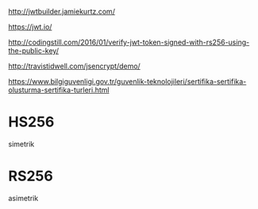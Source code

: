 http://jwtbuilder.jamiekurtz.com/

https://jwt.io/

http://codingstill.com/2016/01/verify-jwt-token-signed-with-rs256-using-the-public-key/

http://travistidwell.com/jsencrypt/demo/

https://www.bilgiguvenligi.gov.tr/guvenlik-teknolojileri/sertifika-sertifika-olusturma-sertifika-turleri.html


# HS256
simetrik

# RS256
asimetrik
